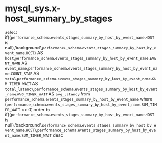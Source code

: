 # mysql_sys.x-host_summary_by_stages

select if((`performance_schema`.`events_stages_summary_by_host_by_event_name`.`HOST` is null),'background',`performance_schema`.`events_stages_summary_by_host_by_event_name`.`HOST`) AS `host`,`performance_schema`.`events_stages_summary_by_host_by_event_name`.`EVENT_NAME` AS `event_name`,`performance_schema`.`events_stages_summary_by_host_by_event_name`.`COUNT_STAR` AS `total`,`performance_schema`.`events_stages_summary_by_host_by_event_name`.`SUM_TIMER_WAIT` AS `total_latency`,`performance_schema`.`events_stages_summary_by_host_by_event_name`.`AVG_TIMER_WAIT` AS `avg_latency` from `performance_schema`.`events_stages_summary_by_host_by_event_name` where (`performance_schema`.`events_stages_summary_by_host_by_event_name`.`SUM_TIMER_WAIT` <> 0) order by if((`performance_schema`.`events_stages_summary_by_host_by_event_name`.`HOST` is null),'background',`performance_schema`.`events_stages_summary_by_host_by_event_name`.`HOST`),`performance_schema`.`events_stages_summary_by_host_by_event_name`.`SUM_TIMER_WAIT` desc
